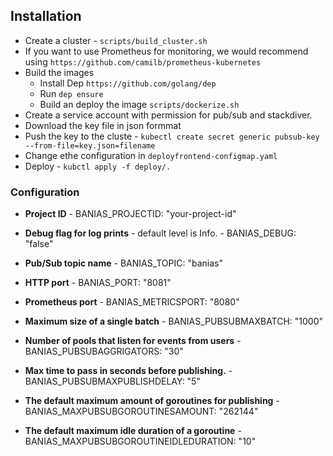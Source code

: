 
## Installation

* Create a cluster - `scripts/build_cluster.sh`
* If you want to use Prometheus for monitoring, we would recommend using `https://github.com/camilb/prometheus-kubernetes`  
* Build the images
	* Install Dep `https://github.com/golang/dep`
	* Run `dep ensure`
	* Build an deploy the image `scripts/dockerize.sh`
* Create a service account with permission for pub/sub and stackdiver.
* Download the key file in json formmat
* Push the key to the cluste - `kubectl create secret generic pubsub-key --from-file=key.json=filename`
* Change ethe configuration in `deployfrontend-configmap.yaml`
* Deploy - `kubctl apply -f deploy/.`


### Configuration
  
  * **Project ID** - BANIAS_PROJECTID: "your-project-id"
  
  * **Debug flag for log prints** - default level is Info. - BANIAS_DEBUG: "false"
  
  * **Pub/Sub topic name** - BANIAS_TOPIC: "banias"
  
  * **HTTP port** - BANIAS_PORT: "8081"
  
  * **Prometheus port** - BANIAS_METRICSPORT: "8080"
 
  * **Maximum size of a single batch** - BANIAS_PUBSUBMAXBATCH: "1000"
 
  * **Number of pools that listen for events from users** - BANIAS_PUBSUBAGGRIGATORS: "30"
 
  * **Max time to pass in seconds before publishing.** - BANIAS_PUBSUBMAXPUBLISHDELAY: "5"
 
  * **The default maximum amount of goroutines for publishing** - BANIAS_MAXPUBSUBGOROUTINESAMOUNT: "262144"
 
  * **The default maximum idle duration of a goroutine** - BANIAS_MAXPUBSUBGOROUTINEIDLEDURATION: "10"
